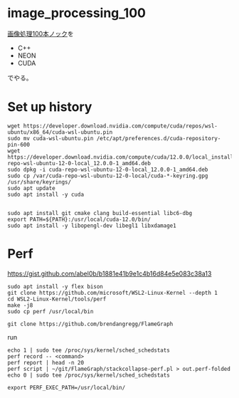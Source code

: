 # image_processing_100

[画像処理100本ノック](https://github.com/yoyoyo-yo/Gasyori100knock)を
- C++
- NEON
- CUDA

でやる。

# Set up history
```shell-session
wget https://developer.download.nvidia.com/compute/cuda/repos/wsl-ubuntu/x86_64/cuda-wsl-ubuntu.pin
sudo mv cuda-wsl-ubuntu.pin /etc/apt/preferences.d/cuda-repository-pin-600
wget https://developer.download.nvidia.com/compute/cuda/12.0.0/local_installers/cuda-repo-wsl-ubuntu-12-0-local_12.0.0-1_amd64.deb
sudo dpkg -i cuda-repo-wsl-ubuntu-12-0-local_12.0.0-1_amd64.deb
sudo cp /var/cuda-repo-wsl-ubuntu-12-0-local/cuda-*-keyring.gpg /usr/share/keyrings/
sudo apt update
sudo apt install -y cuda


sudo apt install git cmake clang build-essential libc6-dbg
export PATH=${PATH}:/usr/local/cuda-12.0/bin/
sudo apt install -y libopengl-dev libegl1 libxdamage1
```

# Perf
https://gist.github.com/abel0b/b1881e41b9e1c4b16d84e5e083c38a13
```shell-session
sudo apt install -y flex bison
git clone https://github.com/microsoft/WSL2-Linux-Kernel --depth 1
cd WSL2-Linux-Kernel/tools/perf
make -j8
sudo cp perf /usr/local/bin

git clone https://github.com/brendangregg/FlameGraph
```

run
```
echo 1 | sudo tee /proc/sys/kernel/sched_schedstats
perf record -- <command>
perf report | head -n 20
perf script | ~/git/FlameGraph/stackcollapse-perf.pl > out.perf-folded
echo 0 | sudo tee /proc/sys/kernel/sched_schedstats

export PERF_EXEC_PATH=/usr/local/bin/

```
